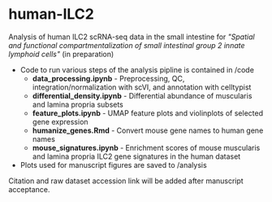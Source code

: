# human-ILC2

Analysis of human ILC2 scRNA-seq data in the small intestine for *"Spatial and functional compartmentalization of small intestinal group 2 innate lymphoid cells"* (in preparation)

- Code to run various steps of the analysis pipline is contained in /code <br>
  - **data_processing.ipynb** - Preprocessing, QC, integration/normalization with scVI, and annotation with celltypist
  - **differential_density.ipynb** - Differential abundance of muscularis and lamina propria subsets
  - **feature_plots.ipynb** - UMAP feature plots and violinplots of selected gene expression
  - **humanize_genes.Rmd** - Convert mouse gene names to human gene names
  - **mouse_signatures.ipynb** - Enrichment scores of mouse muscularis and lamina propria ILC2 gene signatures in the human dataset
- Plots used for manuscript figures are saved to /analysis <br>

Citation and raw dataset accession link will be added after manuscript acceptance.
